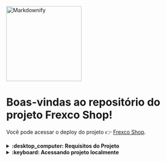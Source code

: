 <img src="https://raw.githubusercontent.com/amitmerchant1990/electron-markdownify/master/app/img/markdownify.png" alt="Markdownify" width="200">

# Boas-vindas ao repositório do projeto Frexco Shop!

Você pode acessar o deploy do projeto :point_right:	 [Frexco Shop](https://lsbluu.github.io/frexcoShop/).




<details>
   <summary><strong> :desktop_computer:	 Requisitos do Projeto</strong></summary><br />
   Páginas obrigatórias:

    - Listagem dos produtos (Produtos da API pública).

             - Nessa página, deve ser possível adicionar um item ao carrinho, e acessar o carrinho de alguma forma.

    - Carrinho de compras

             - Dentro do carrinho, devemos conseguir ver os produtos adicionados, alterar a quantidade de cada produto, deletar um item e limpar o carrinho.

    - Mostrar, de alguma forma, as informações nutricionais dos produtos.

Funcionalidades obrigatórias:

    - Utilizar states do React para a lógica da página (Carrinho, listagem…)

</details>

<details>
  <summary><strong>:keyboard:	 Acessando projeto localmente </strong></summary><br />

 

</details>
